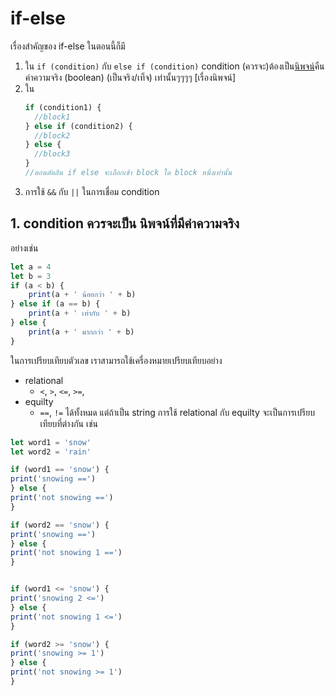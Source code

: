 # if-else 
เรื่องสำคัญของ if-else ในตอนนี้ก็มี 
1. ใน `if (condition)` กับ `else if (condition)` condition (ควรจะ)ต้องเป็น[นิพจน์](https://github.com/swu60576/cp121-notebook/blob/master/1-data.md#%E0%B8%97%E0%B8%B3%E0%B9%84%E0%B8%A1%E0%B9%80%E0%B8%A3%E0%B8%B2%E0%B8%96%E0%B8%B6%E0%B8%87%E0%B8%95%E0%B9%89%E0%B8%AD%E0%B8%87%E0%B8%84%E0%B8%B3%E0%B8%99%E0%B8%B6%E0%B8%87%E0%B9%80%E0%B8%A3%E0%B8%B7%E0%B9%88%E0%B8%AD%E0%B8%87-datatype-%E0%B8%94%E0%B9%89%E0%B8%A7%E0%B8%A2-)คืนค่าความจริง (boolean) (เป็นจริง/เท็จ) เท่านั้นๆๆๆๆ [เรื่องนิพจน์]
2. ใน  
    ```javascript
    if (condition1) {
      //block1
    } else if (condition2) {
      //block2
    } else {
      //block3
    }
    //ตอนตัดสิน if else จะเลือกเข้า block ใด block หนึ่งเท่านั้น 
    ```
3. การใช้ `&&` กับ `||` ในการเชื่อม condition 

## 1. condition ควรจะเป็น นิพจน์ที่มีค่าความจริง
อย่างเช่น 
```javascript
let a = 4
let b = 3
if (a < b) {
    print(a + ' น้อยกว่า ' + b)
} else if (a == b) {
    print(a + ' เท่ากับ ' + b)
} else {
    print(a + ' มากกว่า ' + b)
}
```
ในการเปรียบเทียบตัวเลข เราสามารถใช้เครื่องหมายเปรียบเทียบอย่าง 
* relational 
    * `<`, `>`, `<=`, `>=`, 
* equilty
    * `==`, `!=` 
ได้ทั้งหมด แต่ถ้าเป็น string การใช้ relational กับ equilty จะเป็นการเปรียบเทียบที่ต่างกัน เช่น 
```javascript
let word1 = 'snow'
let word2 = 'rain'

if (word1 == 'snow') {
print('snowing ==')
} else {
print('not snowing ==')
}

if (word2 == 'snow') {
print('snowing ==')
} else {
print('not snowing 1 ==')
}


if (word1 <= 'snow') {
print('snowing 2 <=')
} else {
print('not snowing 1 <=')
}

if (word2 >= 'snow') {
print('snowing >= 1')
} else {
print('not snowing >= 1')
}
```
